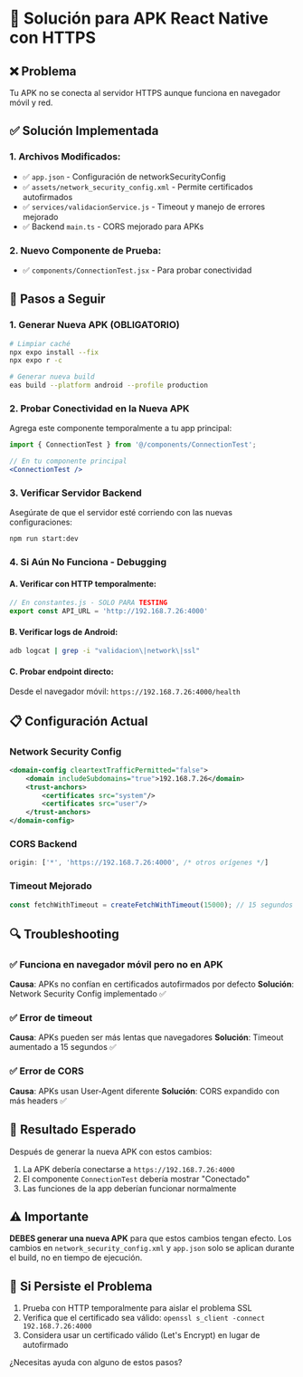 # 🚀 Solución para APK React Native con HTTPS

## ❌ Problema
Tu APK no se conecta al servidor HTTPS aunque funciona en navegador móvil y red.

## ✅ Solución Implementada

### 1. **Archivos Modificados:**
- ✅ `app.json` - Configuración de networkSecurityConfig
- ✅ `assets/network_security_config.xml` - Permite certificados autofirmados  
- ✅ `services/validacionService.js` - Timeout y manejo de errores mejorado
- ✅ Backend `main.ts` - CORS mejorado para APKs

### 2. **Nuevo Componente de Prueba:**
- ✅ `components/ConnectionTest.jsx` - Para probar conectividad

## 🔧 Pasos a Seguir

### 1. **Generar Nueva APK** (OBLIGATORIO)
```bash
# Limpiar caché
npx expo install --fix
npx expo r -c

# Generar nueva build
eas build --platform android --profile production
```

### 2. **Probar Conectividad en la Nueva APK**
Agrega este componente temporalmente a tu app principal:

```jsx
import { ConnectionTest } from '@/components/ConnectionTest';

// En tu componente principal
<ConnectionTest />
```

### 3. **Verificar Servidor Backend**
Asegúrate de que el servidor esté corriendo con las nuevas configuraciones:
```bash
npm run start:dev
```

### 4. **Si Aún No Funciona - Debugging**

#### A. Verificar con HTTP temporalmente:
```javascript
// En constantes.js - SOLO PARA TESTING
export const API_URL = 'http://192.168.7.26:4000'
```

#### B. Verificar logs de Android:
```bash
adb logcat | grep -i "validacion\|network\|ssl"
```

#### C. Probar endpoint directo:
Desde el navegador móvil: `https://192.168.7.26:4000/health`

## 📋 Configuración Actual

### Network Security Config
```xml
<domain-config cleartextTrafficPermitted="false">
    <domain includeSubdomains="true">192.168.7.26</domain>
    <trust-anchors>
        <certificates src="system"/>
        <certificates src="user"/>
    </trust-anchors>
</domain-config>
```

### CORS Backend
```javascript
origin: ['*', 'https://192.168.7.26:4000', /* otros orígenes */]
```

### Timeout Mejorado
```javascript
const fetchWithTimeout = createFetchWithTimeout(15000); // 15 segundos
```

## 🔍 Troubleshooting

### ✅ Funciona en navegador móvil pero no en APK
**Causa**: APKs no confían en certificados autofirmados por defecto
**Solución**: Network Security Config implementado ✅

### ✅ Error de timeout
**Causa**: APKs pueden ser más lentas que navegadores
**Solución**: Timeout aumentado a 15 segundos ✅

### ✅ Error de CORS
**Causa**: APKs usan User-Agent diferente
**Solución**: CORS expandido con más headers ✅

## 📱 Resultado Esperado

Después de generar la nueva APK con estos cambios:
1. La APK debería conectarse a `https://192.168.7.26:4000`
2. El componente `ConnectionTest` debería mostrar "Conectado"
3. Las funciones de la app deberían funcionar normalmente

## ⚠️ Importante

**DEBES generar una nueva APK** para que estos cambios tengan efecto. Los cambios en `network_security_config.xml` y `app.json` solo se aplican durante el build, no en tiempo de ejecución.

## 🔄 Si Persiste el Problema

1. Prueba con HTTP temporalmente para aislar el problema SSL
2. Verifica que el certificado sea válido: `openssl s_client -connect 192.168.7.26:4000`
3. Considera usar un certificado válido (Let's Encrypt) en lugar de autofirmado

¿Necesitas ayuda con alguno de estos pasos?
